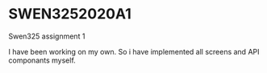 # SWEN3252020A1

Swen325 assignment 1

I have been working on my own. So i have implemented all screens and API componants myself.